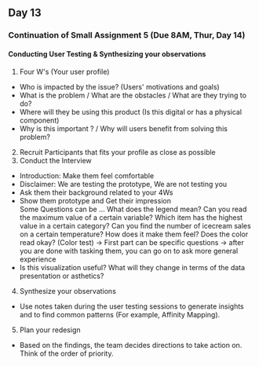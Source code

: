 ## Day 13 

### Continuation of Small Assignment 5 (Due 8AM, Thur, Day 14)
#### Conducting User Testing & Synthesizing your observations 
1. Four W's (Your user profile)
- Who is impacted by the issue? (Users' motivations and goals)
- What is the problem / What are the obstacles / What are they trying to do?
- Where will they be using this product (Is this digital or has a physical component)
- Why is this important ? / Why will users benefit from solving this problem?
2. Recruit Participants that fits your profile as close as possible 
3. Conduct the Interview 
- Introduction: Make them feel comfortable
- Disclaimer: We are testing the prototype, We are not testing you 
- Ask them their background related to your 4Ws
- Show them prototype and Get their impression  
Some Questions can be ...
What does the legend mean?
Can you read the maximum value of a certain variable? Which item has the highest value in a certain category? 
Can you find the number of icecream sales on a certain temperature?
How does it make them feel?
Does the color read okay? (Color test)
-> First part can be specific questions
-> after you are done with tasking them, you can go on to ask more general experience 
- Is this visualization useful? What will they change in terms of the data presentation or asthetics?
4. Synthesize your observations 
- Use notes taken during the user testing sessions to generate insights and to find common patterns (For example, Affinity Mapping). 
5. Plan your redesign 
- Based on the findings, the team decides directions to take action on. Think of the order of priority. 
